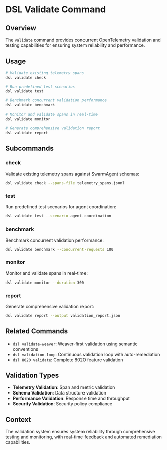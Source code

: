 # DSL Validate Command

## Overview
The `validate` command provides concurrent OpenTelemetry validation and testing capabilities for ensuring system reliability and performance.

## Usage
```bash
# Validate existing telemetry spans
dsl validate check

# Run predefined test scenarios
dsl validate test

# Benchmark concurrent validation performance
dsl validate benchmark

# Monitor and validate spans in real-time
dsl validate monitor

# Generate comprehensive validation report
dsl validate report
```

## Subcommands

### check
Validate existing telemetry spans against SwarmAgent schemas:
```bash
dsl validate check --spans-file telemetry_spans.jsonl
```

### test
Run predefined test scenarios for agent coordination:
```bash
dsl validate test --scenario agent-coordination
```

### benchmark
Benchmark concurrent validation performance:
```bash
dsl validate benchmark --concurrent-requests 100
```

### monitor
Monitor and validate spans in real-time:
```bash
dsl validate monitor --duration 300
```

### report
Generate comprehensive validation report:
```bash
dsl validate report --output validation_report.json
```

## Related Commands
- `dsl validate-weaver`: Weaver-first validation using semantic conventions
- `dsl validation-loop`: Continuous validation loop with auto-remediation
- `dsl 8020 validate`: Complete 8020 feature validation

## Validation Types
- **Telemetry Validation**: Span and metric validation
- **Schema Validation**: Data structure validation
- **Performance Validation**: Response time and throughput
- **Security Validation**: Security policy compliance

## Context
The validation system ensures system reliability through comprehensive testing and monitoring, with real-time feedback and automated remediation capabilities. 